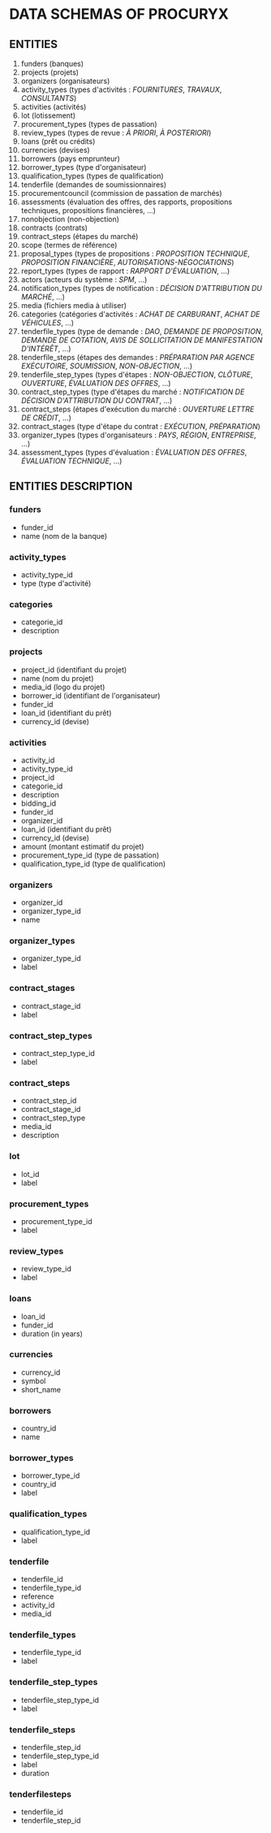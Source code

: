 # DATA SCHEMAS OF PROCURYX

## ENTITIES
1. funders (banques)
2. projects (projets)
3. organizers (organisateurs)
4. activity_types (types d'activités : *FOURNITURES*, *TRAVAUX*, *CONSULTANTS*)
5. activities (activités)
6. lot (lotissement)
7. procurement_types (types de passation)
8. review_types (types de revue : *À PRIORI*, *À POSTERIORI*)
9. loans (prêt ou crédits)
10. currencies (devises)
11. borrowers (pays emprunteur)
12. borrower_types (type d'organisateur)
13. qualification_types (types de qualification)
14. tenderfile (demandes de soumissionnaires)
16. procurementcouncil (commission de passation de marchés)
17. assessments (évaluation des offres, des rapports, propositions techniques, propositions financières, ...)
18. nonobjection (non-objection)
19. contracts (contrats)
20. contract_steps (étapes du marché)
21. scope (termes de référence)
22. proposal_types (types de propositions : *PROPOSITION TECHNIQUE*, *PROPOSITION FINANCIÈRE*, *AUTORISATIONS-NÉGOCIATIONS*)
23. report_types (types de rapport : *RAPPORT D'ÉVALUATION*, ...)
24. actors (acteurs du système : *SPM*, ...)
25. notification_types (types de notification : *DÉCISION D'ATTRIBUTION DU MARCHÉ*, ...)
26. media (fichiers media à utiliser)
27. categories (catégories d'activités : *ACHAT DE CARBURANT*, *ACHAT DE VÉHICULES*, ...)
28. tenderfile_types (type de demande : *DAO*, *DEMANDE DE PROPOSITION*, *DEMANDE DE COTATION*, *AVIS DE SOLLICITATION DE MANIFESTATION D'INTÉRÊT*, ...)
29. tenderfile_steps (étapes des demandes : *PRÉPARATION PAR AGENCE EXÉCUTOIRE*, *SOUMISSION*, *NON-OBJECTION*, ...)
30. tenderfile_step_types (types d'étapes : *NON-OBJECTION*, *CLÔTURE*, *OUVERTURE*, *ÉVALUATION DES OFFRES*, ...)
31. contract_step_types (type d'étapes du marché : *NOTIFICATION DE DÉCISION D'ATTRIBUTION DU CONTRAT*, ...)
32. contract_steps (étapes d'exécution du marché : *OUVERTURE LETTRE DE CRÉDIT*, ...)
33. contract_stages (type d'étape du contrat : *EXÉCUTION*, *PRÉPARATION*)
34. organizer_types (types d'organisateurs : *PAYS*, *RÉGION*, *ENTREPRISE*, ...)
35. assessment_types (types d'évaluation : *ÉVALUATION DES OFFRES*, *ÉVALUATION TECHNIQUE*, ...)


## ENTITIES DESCRIPTION 
### funders
- funder_id
- name (nom de la banque)

### activity_types
- activity_type_id
- type (type d'activité)

### categories
- categorie_id
- description

### projects
- project_id (identifiant du projet)
- name (nom du projet)
- media_id (logo du projet)
- borrower_id (identifiant de l'organisateur)
- funder_id
- loan_id (identifiant du prêt)
- currency_id (devise)

### activities
- activity_id
- activity_type_id
- project_id
- categorie_id
- description
- bidding_id
- funder_id
- organizer_id
- loan_id (identifiant du prêt)
- currency_id (devise)
- amount (montant estimatif du projet)
- procurement_type_id (type de passation)
- qualification_type_id (type de qualification)

### organizers
- organizer_id
- organizer_type_id
- name

### organizer_types
- organizer_type_id
- label

### contract_stages
- contract_stage_id
- label

### contract_step_types
- contract_step_type_id
- label

### contract_steps
- contract_step_id
- contract_stage_id
- contract_step_type
- media_id
- description

### lot
- lot_id
- label

### procurement_types
- procurement_type_id
- label

### review_types
- review_type_id
- label

### loans
- loan_id
- funder_id
- duration (in years)

### currencies
- currency_id
- symbol
- short_name

### borrowers
- country_id
- name

### borrower_types
- borrower_type_id
- country_id
- label

### qualification_types
- qualification_type_id
- label

### tenderfile
- tenderfile_id
- tenderfile_type_id
- reference
- activity_id
- media_id

### tenderfile_types
- tenderfile_type_id
- label

### tenderfile_step_types
- tenderfile_step_type_id
- label

### tenderfile_steps
- tenderfile_step_id
- tenderfile_step_type_id
- label
- duration

### tenderfilesteps
- tenderfile_id
- tenderfile_step_id

